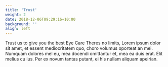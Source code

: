 ```yaml
---
title: 'Trust'
weight: 2
date: 2018-12-06T09:29:16+10:00
background: ''
align: left
---
```

Trust us to give you the best Eye Care
Theres no limits, Lorem ipsum dolor sit amet, et essent mediocritatem quo, choro volumus oporteat an mei. Numquam dolores mel eu, mea docendi omittantur et, mea ea duis erat. Elit melius cu ius. Per ex novum tantas putant, ei his nullam aliquam apeirian.
